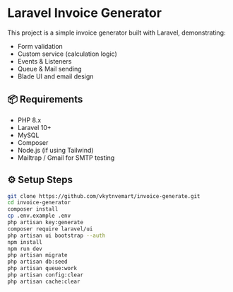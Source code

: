 # Laravel Invoice Generator

This project is a simple invoice generator built with Laravel, demonstrating:
- Form validation
- Custom service (calculation logic)
- Events & Listeners
- Queue & Mail sending
- Blade UI and email design

## 📦 Requirements
- PHP 8.x
- Laravel 10+
- MySQL
- Composer
- Node.js (if using Tailwind)
- Mailtrap / Gmail for SMTP testing

## ⚙️ Setup Steps

```bash
git clone https://github.com/vkytnvemart/invoice-generate.git
cd invoice-generator
composer install
cp .env.example .env
php artisan key:generate
composer require laravel/ui
php artisan ui bootstrap --auth 
npm install
npm run dev
php artisan migrate
php artisan db:seed
php artisan queue:work
php artisan config:clear
php artisan cache:clear
